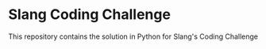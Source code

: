 # Slang Coding Challenge
This repository contains the solution in Python for Slang's Coding Challenge